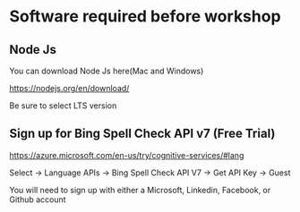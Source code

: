 # Software required before workshop

## Node Js
You can download Node Js here(Mac and Windows)

https://nodejs.org/en/download/

Be sure to select LTS version

## Sign up for Bing Spell Check API v7 (Free Trial)
https://azure.microsoft.com/en-us/try/cognitive-services/#lang

Select -> Language APIs -> Bing Spell Check API V7 -> Get API Key -> Guest

You will need to sign up with either a Microsoft, Linkedin, Facebook, or Github account
